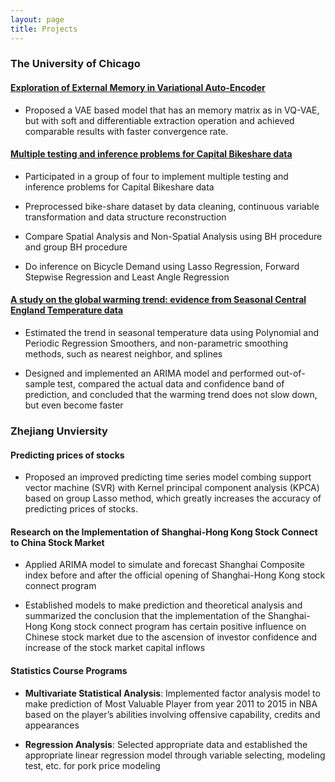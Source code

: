 ```yaml
---
layout: page
title: Projects
---
```


### The University of Chicago

#### [Exploration of External Memory in Variational Auto-Encoder](https://github.com/YuhuiNi/Exploration-of-External-Memory-in-Variational-Auto-Encoder)

- Proposed a VAE based model that has an memory matrix as in VQ-VAE, but with soft and differentiable extraction operation and achieved comparable results with faster convergence rate.


#### [Multiple testing and inference problems for Capital Bikeshare data](https://github.com/YuhuiNi/Multiple_testing) 

- Participated in a group of four to implement multiple testing and inference problems for Capital Bikeshare data

- Preprocessed bike-share dataset by data cleaning, continuous variable transformation and data structure reconstruction

- Compare Spatial Analysis and Non-Spatial Analysis using BH procedure and group BH procedure

- Do inference on Bicycle Demand using Lasso Regression, Forward Stepwise Regression and Least Angle Regression


#### [A study on the global warming trend: evidence from Seasonal Central England Temperature data](https://github.com/YuhuiNi/Time_depent_data)

- Estimated the trend in seasonal temperature data using Polynomial and Periodic Regression Smoothers, and non-parametric smoothing methods, such as nearest neighbor, and splines

- Designed and implemented an ARIMA model and performed out-of-sample test, compared the actual data and confidence band of prediction, and concluded that the warming trend does not slow down, but even become faster


### Zhejiang Unviersity


#### Predicting prices of stocks

- Proposed an improved predicting time series model combing support vector machine (SVR) with Kernel principal component analysis (KPCA) based on group Lasso method, which greatly increases the accuracy of predicting prices of stocks.


#### Research on the Implementation of Shanghai-Hong Kong Stock Connect to China Stock Market

- Applied ARIMA model to simulate and forecast Shanghai Composite index before and after the official opening of Shanghai-Hong Kong stock connect program

- Established models to make prediction and theoretical analysis and summarized the conclusion that the implementation of the Shanghai-Hong Kong stock connect program has certain positive influence on Chinese stock market due to the ascension of investor confidence and increase of the stock market capital inflows


#### Statistics Course Programs

- **Multivariate Statistical Analysis**: Implemented factor analysis model to make prediction of Most Valuable Player from year 2011 to 2015 in NBA based on the player’s abilities involving offensive capability, credits and appearances

- **Regression Analysis**: Selected appropriate data and established the appropriate linear regression model through variable selecting, modeling test, etc. for pork price modeling



